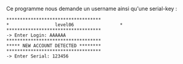 Ce programme nous demande un username ainsi qu'une serial-key :

    ***********************************
    *		          level06		          *
    ***********************************
    -> Enter Login: AAAAAA
    ***********************************
    ***** NEW ACCOUNT DETECTED ********
    ***********************************
    -> Enter Serial: 123456
